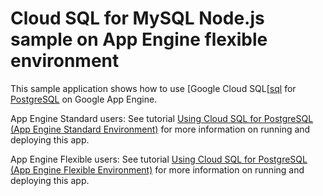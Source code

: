 # Cloud SQL for MySQL Node.js sample on App Engine flexible environment

This sample application shows how to use [Google Cloud SQL[[sql] for [PostgreSQL][postgres]
on Google App Engine.

App Engine Standard users: See tutorial [
Using Cloud SQL for PostgreSQL (App Engine Standard Environment)][std-tutorial] for more information on running and deploying this app.

App Engine Flexible users: See tutorial [
Using Cloud SQL for PostgreSQL (App Engine Flexible Environment)][flex-tutorial] for more information on running and deploying this app.

[sql]: https://cloud.google.com/sql/
[postgres]: https://www.postgresql.org/download/
[flex-tutorial]: https://cloud.google.com/appengine/docs/flexible/nodejs/using-cloud-sql-postgres
[std-tutorial]: https://cloud.google.com/appengine/docs/standard/nodejs/using-cloud-sql-postgres
